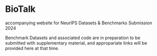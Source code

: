 # BioTalk
accompanying website for NeurIPS Datasets &amp; Benchmarks Submission 2024

Benchmark Datasets and associated code are in preparation to be submitted with supplementary material, and appropariate links will be provided here at that time. 

